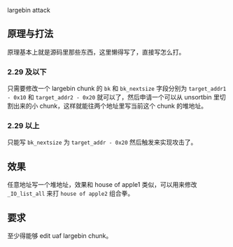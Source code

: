 largebin attack

## 原理与打法

原理基本上就是源码里那些东西，这里懒得写了，直接写怎么打。

### 2.29 及以下

只需要修改一个 largebin chunk 的 `bk` 和 `bk_nextsize` 字段分别为 `target_addr1 - 0x10` 和 `target_addr2 - 0x20` 就可以了，然后申请一个可以从 unsortbin 里切割出来的小 chunk，这样就能往两个地址里写当前这个 chunk 的堆地址。


### 2.29 以上

只能写 `bk_nextsize` 为 `target_addr - 0x20` 然后触发来实现攻击了。


## 效果

任意地址写一个堆地址，效果和 house of apple1 类似，可以用来修改 `_IO_list_all` 来打 `house of apple2` 组合拳。

## 要求

至少得能够 edit uaf largebin chunk。
